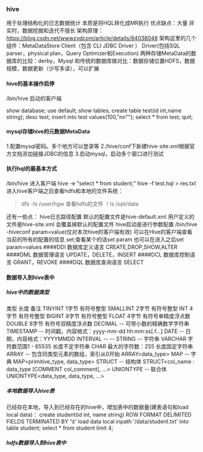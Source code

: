 ### hive
用于处理结构化的日志数据统计
本质是将HQL转化成MR执行
优点缺点：大量 非实时，数据挖掘和迭代不擅长
架构原理：https://blog.csdn.net/wwwzydcom/article/details/84038048
架构这里的几个组件：MetaDataStore Client（包含 CLI JDBC Driver ）
Driver(包括SQL parser，physical plan，Query Optimizer和Execution)
两种存储MetaData的数据库的比较：derby，Mysql
和传统的数据库做对比：数据存储位置HDFS，数据规模，数据更新（少写多读），可以扩展
#### hive的基本操作启停
/bin/hive 启动的客户端

show database;
use default;
show tables;
create table test(id int,name string);
desc test;
insert into test values(100,"nn"");
select * from test;
quit;
#### mysql存储hive的元数据MetaData
1.配置mysql密码。多个地方可以登录等
2./hive/conf下新建hive-site.xml根据官方文档添加链接JDBC的信息
3.启动mysql，启动多个窗口进行测试
#### 执行hql的最基本方式
/bin/hive 进入客户端
hive -e "select * from student;"
hive -f test.hql > res.txt
进入hive客户端之后查看hdfs和本地的文件系统：
> dfs -ls /user/hgw 查看hdfs的文件
> ！ls /opt/data

还有一些点：
hive日志路径配置
默认的配置文件是hive-default.xml
用户定义的文件是hive-site.xml 会覆盖掉默认的配置文件
hive启动是进行参数配置 /bin/hive -hiveconf param=value(仅对本次hive的客户端有效)
可以在Hive的客户端查看当前的所有的配置的信息 set;查看某个的话set param
也可以在进入之后set param=values
####DDl 数据库定义语言 CREATE,DROP,SHOW,ALTER
####DML 数据管理语言 UPDATE，DELETE，INSERT
####DCL 数据库控制语言 GRANT，REVOKE
####DQL  数据库查询语言 SELECT
#### 数据导入到hive表中
##### hive中的数据类型
类型	长度	备注
TINYINT	1字节	有符号整型
SMALLINT	2字节	有符号整型
INT	4字节	有符号整型
BIGINT	8字节	有符号整型
FLOAT	4字节	有符号单精度浮点数
DOUBLE	8字节	有符号双精度浮点数
DECIMAL	--	可带小数的精确数字字符串
TIMESTAMP	--	时间戳，内容格式：yyyy-mm-dd hh:mm:ss[.f...]
DATE	--	日期，内容格式：YYYY­MM­DD
INTERVAL	--	--
STRING	--	字符串
VARCHAR	字符数范围1 - 65535	长度不定字符串
CHAR	最大的字符数：255	长度固定字符串
ARRAY	--	包含同类型元素的数组，索引从0开始 ARRAY<data_type>
MAP	--	字典 MAP<primitive_type, data_type>
STRUCT	--	结构体 STRUCT<col_name : data_type [COMMENT col_comment], ...>
UNIONTYPE	--	联合体 UNIONTYPE<data_type, data_type, ...>
##### 本地数据导入hive表
已经存在本地，导入到已经存在的hive中，增加表中的数据量(建表语句和load local data)：
create student(id int, name string) ROW FORMAT DELIMITED FIELDS TERMINATED BY '\t'
load data local inpath '/data/student.txt' into table student;
select * from student limit 4;
##### hdfs数据导入到hive表中
